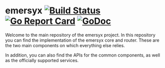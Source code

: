 # emersyx [![Build Status][build-img]][build-url] [![Go Report Card][gorep-img]][gorep-url] [![GoDoc][godoc-img]][godoc-url]

Welcome to the main repository of the emersyx project. In this repository you can find the implementation of the emersyx
core and router. These are the two main components on which everything else relies.

In addition, you can also find the APIs for the common components, as well as the officially supported services.

[build-img]: https://travis-ci.org/emersyx/emersyx.svg?branch=master
[build-url]: https://travis-ci.org/emersyx/emersyx
[gorep-img]: https://goreportcard.com/badge/github.com/emersyx/emersyx
[gorep-url]: https://goreportcard.com/report/github.com/emersyx/emersyx
[godoc-img]: https://godoc.org/emersyx.net/emersyx?status.svg
[godoc-url]: https://godoc.org/emersyx.net/emersyx
